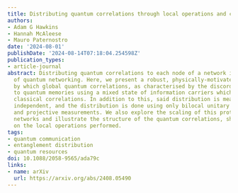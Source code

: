```yaml
---
title: Distributing quantum correlations through local operations and classical resources
authors:
- Adam G Hawkins
- Hannah McAleese
- Mauro Paternostro
date: '2024-08-01'
publishDate: '2024-08-14T07:18:04.254598Z'
publication_types:
- article-journal
abstract: Distributing quantum correlations to each node of a network is a key aspect
  of quantum networking. Here, we present a robust, physically-motivated protocol
  by which global quantum correlations, as characterised by the discord, can be distributed
  to quantum memories using a mixed state of information carriers which possess only
  classical correlations. In addition to this, said distribution is measurement-outcome
  independent, and the distribution is done using only bilocal unitary operations
  and projective measurements. We also explore the scaling of this protocol for larger
  networks and illustrate the structure of the quantum correlations, showing its dependence
  on the local operations performed.
tags:
- quantum communication
- entanglement distribution
- quantum resources
doi: 10.1088/2058-9565/ada79c
links:
- name: arXiv
  url: https://arxiv.org/abs/2408.05490
---
```

